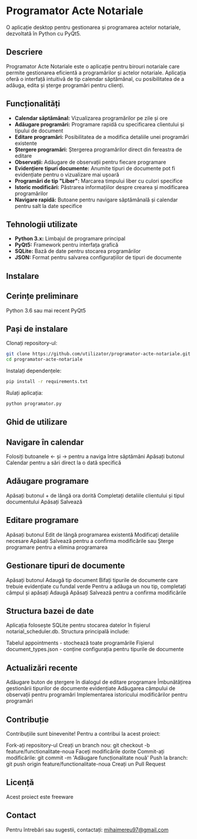 # Programator Acte Notariale
O aplicație desktop pentru gestionarea și programarea actelor notariale, 
dezvoltată în Python cu PyQt5.

## Descriere

Programator Acte Notariale este o aplicație pentru birouri notariale care
permite gestionarea eficientă a programărilor și actelor notariale. 
Aplicația oferă o interfață intuitivă de tip calendar săptămânal, cu 
posibilitatea de a adăuga, edita și șterge programări pentru clienți.

## Funcționalități

- **Calendar săptămânal:** Vizualizarea programărilor pe zile și ore
- **Adăugare programări:** Programare rapidă cu specificarea clientului și tipului de document
- **Editare programări:** Posibilitatea de a modifica detaliile unei programări existente
- **Ștergere programări:** Ștergerea programărilor direct din fereastra de editare
- **Observații:** Adăugare de observații pentru fiecare programare
- **Evidențiere tipuri documente:** Anumite tipuri de documente pot fi evidențiate pentru o vizualizare mai ușoară
- **Programări de tip "Liber":** Marcarea timpului liber cu culori specifice
- **Istoric modificări:** Păstrarea informațiilor despre crearea și modificarea programărilor
- **Navigare rapidă:** Butoane pentru navigare săptămânală și calendar pentru salt la date specifice

## Tehnologii utilizate

- **Python 3.x:** Limbajul de programare principal
- **PyQt5:** Framework pentru interfața grafică
- **SQLite:** Bază de date pentru stocarea programărilor
- **JSON:** Format pentru salvarea configurațiilor de tipuri de documente

## Instalare
## Cerințe preliminare

Python 3.6 sau mai recent
PyQt5

## Pași de instalare

Clonați repository-ul:

```bash
git clone https://github.com/utilizator/programator-acte-notariale.git
cd programator-acte-notariale
```

Instalați dependențele:

```bash
pip install -r requirements.txt
```

Rulați aplicația:

```bash
python programator.py
```

## Ghid de utilizare

## Navigare în calendar

Folosiți butoanele ← și → pentru a naviga între săptămâni
Apăsați butonul Calendar pentru a sări direct la o dată specifică

## Adăugare programare

Apăsați butonul + de lângă ora dorită
Completați detaliile clientului și tipul documentului
Apăsați Salvează

## Editare programare

Apăsați butonul Edit de lângă programarea existentă
Modificați detaliile necesare
Apăsați Salvează pentru a confirma modificările sau Șterge programare pentru a elimina programarea

## Gestionare tipuri de documente

Apăsați butonul Adaugă tip document
Bifați tipurile de documente care trebuie evidențiate cu fundal verde
Pentru a adăuga un nou tip, completați câmpul și apăsați Adaugă
Apăsați Salvează pentru a confirma modificările

## Structura bazei de date
Aplicația folosește SQLite pentru stocarea datelor în fișierul notarial_scheduler.db. Structura principală include:

Tabelul appointments - stochează toate programările
Fișierul document_types.json - conține configurația pentru tipurile de documente

## Actualizări recente

Adăugare buton de ștergere în dialogul de editare programare
Îmbunătățirea gestionării tipurilor de documente evidențiate
Adăugarea câmpului de observații pentru programări
Implementarea istoricului modificărilor pentru programări

## Contribuție
Contribuțiile sunt binevenite! Pentru a contribui la acest proiect:

Fork-ați repository-ul
Creați un branch nou: git checkout -b feature/functionalitate-noua
Faceți modificările dorite
Commit-ați modificările: git commit -m 'Adăugare funcționalitate nouă'
Push la branch: git push origin feature/functionalitate-noua
Creați un Pull Request

## Licență
Acest proiect este freeware

## Contact
Pentru întrebări sau sugestii, contactați: mihaimereu97@gmail.com
